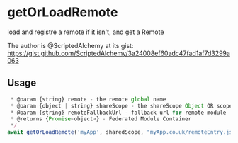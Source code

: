 # getOrLoadRemote

load and registre a remote if it isn't, and get a Remote

The author is @ScriptedAlchemy at its gist: https://gist.github.com/ScriptedAlchemy/3a24008ef60adc47fad1af7d3299a063

## Usage

```js
 * @param {string} remote - the remote global name
 * @param {object | string} shareScope - the shareScope Object OR scope key (usually is 'default')
 * @param {string} remoteFallbackUrl - fallback url for remote module
 * @returns {Promise<object>} - Federated Module Container
 */
await getOrLoadRemote('myApp', sharedScope, "myApp.co.uk/remoteEntry.js");

```
